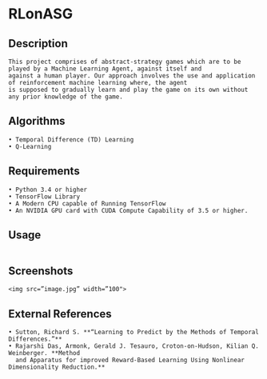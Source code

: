 # RLonASG

## Description
```
This project comprises of abstract-strategy games which are to be played by a Machine Learning Agent, against itself and
against a human player. Our approach involves the use and application of reinforcement machine learning where, the agent
is supposed to gradually learn and play the game on its own without any prior knowledge of the game. 
```

## Algorithms
```
• Temporal Difference (TD) Learning
• Q-Learning
```

## Requirements
```
• Python 3.4 or higher
• TensorFlow Library
• A Modern CPU capable of Running TensorFlow
• An NVIDIA GPU card with CUDA Compute Capability of 3.5 or higher.
```

## Usage
```

```

## Screenshots
```
<img src=”image.jpg” width=”100">
```

## External References
```
• Sutton, Richard S. **“Learning to Predict by the Methods of Temporal Differences.”**
• Rajarshi Das, Armonk, Gerald J. Tesauro, Croton-on-Hudson, Kilian Q. Weinberger. **Method
  and Apparatus for improved Reward-Based Learning Using Nonlinear Dimensionality Reduction.**
```
